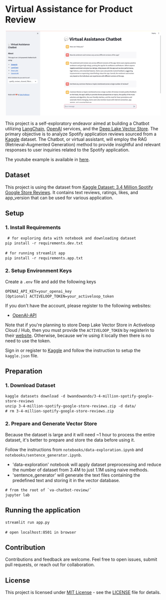 # Virtual Assistance for Product Review

<p align=center>
    <a href="https://youtu.be/KpJRGi1W6fI">
        <img src="figures/streamlit-app.png" alt="app-sample-streamlit" width="500"/>
    </a>
</p>

This project is a self-exploratory endeavor aimed at building a Chatbot utilizing [LangChain](https://www.langchain.com/), [OpenAI](https://openai.com/) services, and the [Deep Lake Vector Store](https://www.deeplake.ai/). The primary objective is to analyze Spotify application reviews sourced from a [Kaggle](https://www.kaggle.com/) dataset. The Chatbot, or virtual assistant, will employ the RAG (Retrieval-Augmented Generation) method to provide insightful and relevant responses to user inquiries related to the Spotify application.

The youtube example is available in [here](https://youtu.be/KpJRGi1W6fI).

## Dataset

This project is using the dataset from [Kaggle Dataset: 3.4 Million Spotify Google Store Reviews](https://www.kaggle.com/datasets/bwandowando/3-4-million-spotify-google-store-reviews/data). It contains text reviews, ratings, likes, and app_version that can be used for various application.

## Setup

### 1. Install Requirements

```
 # for exploring data with notebook and downloading dataset
pip install -r requirements.dev.txt

# for running streamlit app
pip install -r requirements.app.txt

```

### 2. Setup Environment Keys

Create a `.env` file and add the following keys

```
OPENAI_API_KEY=your_openai_key
[Optional] ACTIVELOOP_TOKEN=your_activeloop_token
```

If you don't have the account, please register to the following websites:

- [OpenAI-API](https://platform.openai.com/docs/overview)

Note that if you're planning to store Deep Lake Vector Store in Activeloop Cloud / Hub, then you must provide the `ACTIVELOOP_TOKEN` by registerin to their [website](https://app.activeloop.ai/). Otherwise, because we're using it locally then there is no need to use the token.

Sign in or register to [Kaggle](kaggle.com) and follow the instruction to setup the `kaggle.json` file.

## Preparation

### 1. Download Dataset

```
kaggle datasets download -d bwandowando/3-4-million-spotify-google-store-reviews
unzip 3-4-million-spotify-google-store-reviews.zip -d data/
# rm 3-4-million-spotify-google-store-reviews.zip
```

### 2. Prepare and Generate Vector Store

Because the dataset is large and it will need ~1 hour to process the entire dataset, it's better to prepare and store the data before using it.

Follow the instructions from `notebooks/data-exploration.ipynb` and `notebooks/sentence_generator.ipynb`.

- 'data-exploration' notebook will apply dataset preprocessing and reduce the number of dataset from 3.4M to just 1.1M using naive methods.
- 'sentence_generator' will generate the text files containing the predefined text and storing it in the vector database.

```
# from the root of `va-chatbot-review/`
jupyter lab
```

## Running the application

```
streamlit run app.py

# open localhost:8501 in browser
```

## Contribution

Contributions and feedback are welcome. Feel free to open issues, submit pull requests, or reach out for collaboration.

## License

This project is licensed under [MIT License](https://mit-license.org/) - see the [LICENSE](LICENSE) file for details.
